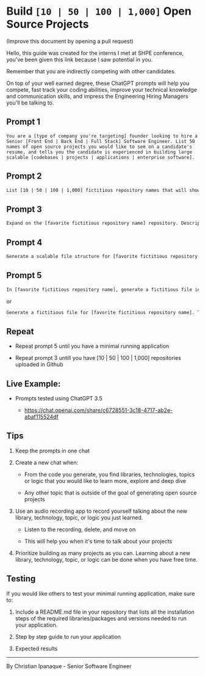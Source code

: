 # Build `[10 | 50 | 100 | 1,000]` Open Source Projects

(Improve this document by opening a pull request)

Hello, this guide was created for the interns I met at SHPE conference, you've been given this link because I saw potential in you.

Remember that you are indirectly competing with other candidates.

On top of your well earned degree, these ChatGPT prompts will help you compete, fast track your coding abilities, improve your technical knowledge and communication skills, and impress the Engineering Hiring Managers you'll be talking to.

## Prompt 1

```
You are a [type of company you're targeting] founder looking to hire a Senior [Front End | Back End | Full Stack] Software Engineer. List 50 names of open source projects you would like to see on a candidate's resume, and tells you the candidate is experienced in building large scalable [codebases | projects | applications | enterprise software].
```

## Prompt 2

```bash
List [10 | 50 | 100 | 1,000] fictitious repository names that will showcase experience in building large scalable and efficient [codebases | projects | applications | enterprise software] for a [type of company you're targeting] company.
```

## Prompt 3

```bash
Expand on the [favorite fictitious repository name] repository. Description, goals and libraries used.
```

## Prompt 4

```bash
Generate a scalable file structure for [favorite fictitious repository name].
```

## Prompt 5

```bash
In [favorite fictitious repository name], generate a fictitious file in [choose a folder from the generated file structure above]
```

or

```bash
Generate a fictitious file for [favorite fictitious repository name]. This file will handle the logic for [choose a topic from the repository description above]. Include the folder location.
```

## Repeat

- Repeat prompt 5 until you have a minimal running application

- Repeat prompt 3 untill you have [10 | 50 | 100 | 1,000] repositories uploaded in Github

## Live Example:

- Prompts tested using ChatGPT 3.5

  - https://chat.openai.com/share/c6728551-3c18-4717-ab2e-abaf115524df

## Tips

1. Keep the prompts in one chat

2. Create a new chat when:

    - From the code you generate, you find libraries, technologies, topics or logic that you would like to learn more, explore and deep dive

    - Any other topic that is outside of the goal of generating open source projects

3. Use an audio recording app to record yourself talking about the new library, technology, topic, or logic you just learned.

    - Listen to the recording, delete, and move on

    - This will help you when it's time to talk about your projects

4. Prioritize building as many projects as you can. Learning about a new library, technology, topic, or logic can be done when you have free time.

## Testing

If you would like others to test your minimal running application, make sure to:

1. Include a README.md file in your repository that lists all the installation steps of the required libraries/packages and versions needed to run your application.

2. Step by step guide to run your application

3. Expected results

---

By Christian Ipanaque - Senior Software Engineer
